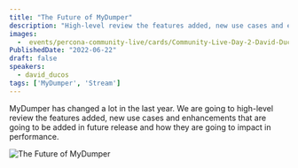 ```yaml
---
title: "The Future of MyDumper"
description: "High-level review the features added, new use cases and enhancements that are going to be added in future release of MyDumper"
images:
  -  events/percona-community-live/cards/Community-Live-Day-2-David-Ducos.jpg
PublishedDate: "2022-06-22"
draft: false
speakers:
  - david_ducos
tags: ['MyDumper', 'Stream']
---
```


MyDumper has changed a lot in the last year. We are going to high-level review the features added, new use cases and enhancements that are going to be added in future release and how they are going to impact in performance.


![The Future of MyDumper](events/percona-community-live/cards/Community-Live-Day-2-David-Ducos.jpg)